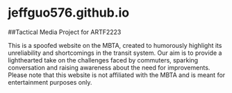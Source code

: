 # jeffguo576.github.io

##Tactical Media Project for ARTF2223

This is a spoofed website on the MBTA, created to humorously highlight its unreliability and shortcomings in the transit system. Our aim is to provide a lighthearted take on the challenges faced by commuters, sparking conversation and raising awareness about the need for improvements. Please note that this website is not affiliated with the MBTA and is meant for entertainment purposes only.

